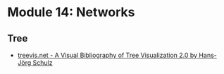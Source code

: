 # Module 14: Networks
## Tree

- [treevis.net - A Visual Bibliography of Tree Visualization 2.0 by Hans-Jörg Schulz](http://treevis.net/)
